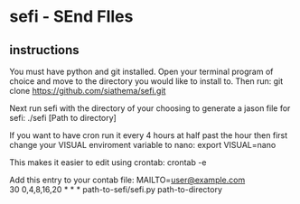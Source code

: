 # sefi - SEnd FIles
## instructions

You must have python and git installed. Open your terminal program of choice and move to the directory you would like to install to.
Then run:
    git clone https://github.com/siathema/sefi.git

Next run sefi with the directory of your choosing to generate a jason file for sefi:
    ./sefi [Path to directory]

If you want to have cron run it every 4 hours at half past the hour then first change your VISUAL enviroment variable to nano:
    export VISUAL=nano
    
This makes it easier to edit using crontab:
    crontab -e
    
Add this entry to your contab file:
    MAILTO=user@example.com                                                         
    30 0,4,8,16,20 * * * path-to-sefi/sefi.py path-to-directory   
